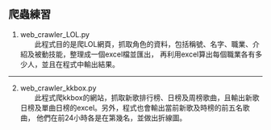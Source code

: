 ## 爬蟲練習
1. web_crawler_LOL.py  
   　　此程式目的是爬LOL網頁，抓取角色的資料，包括稱號、名字、職業、介紹及被動技能，整理成一個excel檔並匯出，
   再利用excel算出每個職業各有多少人，並且在程式中輸出結果。
  ***
2. web_crawler_kkbox.py  
   　　此程式爬kkbox的網站，抓取新歌排行榜、日榜及周榜歌曲，且輸出新歌日榜及單曲日榜的excel。另外，程式也會輸出當前新歌及時榜的前五名歌曲，
   他們在前24小時各是在第幾名，並做出折線圖。
